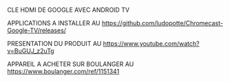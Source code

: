 CLE HDMI DE GOOGLE AVEC ANDROID TV

APPLICATIONS A INSTALLER AU https://github.com/ludopotte/Chromecast-Google-TV/releases/

PRESENTATION DU PRODUIT AU https://www.youtube.com/watch?v=BuGUJ_z2uTg

APPAREIL A ACHETER SUR BOULANGER AU https://www.boulanger.com/ref/1151341
